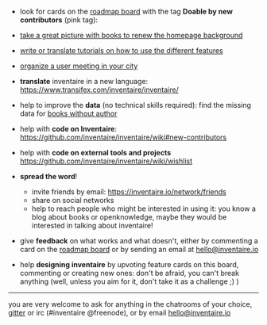 <!-- LANG:EN, title="How to contribute"-->
 
 * look for cards on the [roadmap board](https://trello.com/b/0lKcsZDj/inventaire-roadmap) with the tag **Doable by new contributors** (pink tag):
  * [take a great picture with books to renew the homepage background](https://trello.com/c/Ny3dfpkJ/97-take-a-great-picture-with-books-to-renew-the-homepage-background)
  * [write or translate tutorials on how to use the different features](https://wiki.inventaire.io/wiki/Tutorials)
  * [organize a user meeting in your city](https://trello.com/c/EexK1Uve/98-organize-a-user-meeting-in-your-city)

* **translate** inventaire in a new language: https://www.transifex.com/inventaire/inventaire/

* help to improve the **data** (no technical skills required): find the missing data for [books without author](http://tools.wmflabs.org/wikidata-game/#mode=no_author)

* help with **code on Inventaire**: https://github.com/inventaire/inventaire/wiki#new-contributors

* help with **code on external tools and projects** https://github.com/inventaire/inventaire/wiki/wishlist

* **spread the word**!
   * invite friends by email: https://inventaire.io/network/friends
   * share on social networks
   * help to reach people who might be interested in using it: you know a blog about books or openknowledge, maybe they would be interested in talking about inventaire!

* give **feedback** on what works and what doesn't, either by commenting a card on the [roadmap board](https://trello.com/b/0lKcsZDj/inventaire-roadmap) or by sending an email at hello@inventaire.io 

* help **designing inventaire** by upvoting feature cards on this board, commenting or creating new ones: don't be afraid, you can't break anything (well, unless you aim for it, don't take it as a challenge ;) )


----------
you are very welcome to ask for anything in the chatrooms of your choice,  [gitter](https://gitter.im/inventaire/inventaire) or irc (#inventaire @freenode), or by email [hello@inventaire.io](mailto:hello@inventaire.io)
